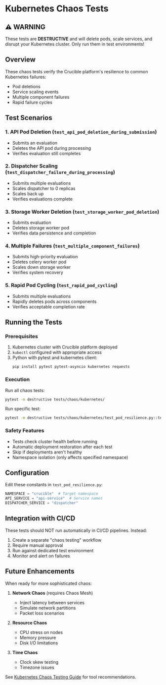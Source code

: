 # Kubernetes Chaos Tests

## ⚠️ WARNING

These tests are **DESTRUCTIVE** and will delete pods, scale services, and disrupt your Kubernetes cluster. Only run them in test environments!

## Overview

These chaos tests verify the Crucible platform's resilience to common Kubernetes failures:

- Pod deletions
- Service scaling events  
- Multiple component failures
- Rapid failure cycles

## Test Scenarios

### 1. API Pod Deletion (`test_api_pod_deletion_during_submission`)
- Submits an evaluation
- Deletes the API pod during processing
- Verifies evaluation still completes

### 2. Dispatcher Scaling (`test_dispatcher_failure_during_processing`)
- Submits multiple evaluations
- Scales dispatcher to 0 replicas
- Scales back up
- Verifies evaluations complete

### 3. Storage Worker Deletion (`test_storage_worker_pod_deletion`)
- Submits evaluation
- Deletes storage worker pod
- Verifies data persistence and completion

### 4. Multiple Failures (`test_multiple_component_failures`)
- Submits high-priority evaluation
- Deletes celery worker pod
- Scales down storage worker
- Verifies system recovery

### 5. Rapid Pod Cycling (`test_rapid_pod_cycling`)
- Submits multiple evaluations
- Rapidly deletes pods across components
- Verifies acceptable completion rate

## Running the Tests

### Prerequisites

1. Kubernetes cluster with Crucible platform deployed
2. `kubectl` configured with appropriate access
3. Python with pytest and kubernetes client:
   ```bash
   pip install pytest pytest-asyncio kubernetes requests
   ```

### Execution

Run all chaos tests:
```bash
pytest -m destructive tests/chaos/kubernetes/
```

Run specific test:
```bash
pytest -m destructive tests/chaos/kubernetes/test_pod_resilience.py::test_api_pod_deletion_during_submission -v
```

### Safety Features

- Tests check cluster health before running
- Automatic deployment restoration after each test
- Skip if deployments aren't healthy
- Namespace isolation (only affects specified namespace)

## Configuration

Edit these constants in `test_pod_resilience.py`:

```python
NAMESPACE = "crucible"  # Target namespace
API_SERVICE = "api-service"  # Service names
DISPATCHER_SERVICE = "dispatcher"
```

## Integration with CI/CD

These tests should NOT run automatically in CI/CD pipelines. Instead:

1. Create a separate "chaos testing" workflow
2. Require manual approval
3. Run against dedicated test environment
4. Monitor and alert on failures

## Future Enhancements

When ready for more sophisticated chaos:

1. **Network Chaos** (requires Chaos Mesh)
   - Inject latency between services
   - Simulate network partitions
   - Packet loss scenarios

2. **Resource Chaos**
   - CPU stress on nodes
   - Memory pressure
   - Disk I/O limitations

3. **Time Chaos**
   - Clock skew testing
   - Timezone issues

See [Kubernetes Chaos Testing Guide](../../../docs/testing/kubernetes-chaos-testing.md) for tool recommendations.